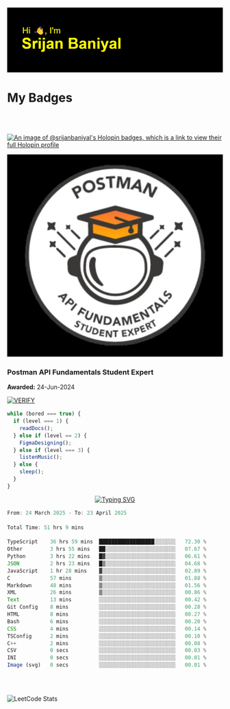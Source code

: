 ![Header](./header.png)

# My Badges

<Br />
<Br />

[![An image of @srijanbaniyal's Holopin badges, which is a link to view their full Holopin profile](https://holopin.me/srijanbaniyal)](https://holopin.io/@srijanbaniyal)

[![Postman API Fundamentals Student Expert](/Postman.jpeg)](https://api.badgr.io/public/assertions/r9BLLy0oTfKJBbkGuDI1zA)

### Postman API Fundamentals Student Expert

**Awarded:** 24-Jun-2024

[![VERIFY](https://img.shields.io/badge/VERIFY-blue)](https://badgecheck.io?url=https%3A%2F%2Fapi.badgr.io%2Fpublic%2Fassertions%2Fr9BLLy0oTfKJBbkGuDI1zA)

```javascript
while (bored === true) {
  if (level === 1) {
    readDocs();
  } else if (level == 2) {
    FigmaDesigning();
  } else if (level === 3) {
    listenMusic();
  } else {
    sleep();
  }
}
```

<p align="center">
  <a href="https://git.io/typing-svg"><img src="https://readme-typing-svg.demolab.com?font=Tilt+Prism&size=30&pause=1000&color=0FF75B&center=true&vCenter=true&width=800&height=80&lines=Time+spent+on+various+Programming+languages" alt="Typing SVG" /></a>
</p>

<!--START_SECTION:waka-->

```TypeScript
From: 24 March 2025 - To: 23 April 2025

Total Time: 51 hrs 9 mins

TypeScript    36 hrs 59 mins  ██████████████████░░░░░░░   72.30 %
Other         3 hrs 55 mins   ██░░░░░░░░░░░░░░░░░░░░░░░   07.67 %
Python        3 hrs 22 mins   █▓░░░░░░░░░░░░░░░░░░░░░░░   06.61 %
JSON          2 hrs 23 mins   █▒░░░░░░░░░░░░░░░░░░░░░░░   04.68 %
JavaScript    1 hr 28 mins    ▓░░░░░░░░░░░░░░░░░░░░░░░░   02.89 %
C             57 mins         ▒░░░░░░░░░░░░░░░░░░░░░░░░   01.88 %
Markdown      48 mins         ▒░░░░░░░░░░░░░░░░░░░░░░░░   01.56 %
XML           26 mins         ▒░░░░░░░░░░░░░░░░░░░░░░░░   00.86 %
Text          13 mins         ░░░░░░░░░░░░░░░░░░░░░░░░░   00.42 %
Git Config    8 mins          ░░░░░░░░░░░░░░░░░░░░░░░░░   00.28 %
HTML          8 mins          ░░░░░░░░░░░░░░░░░░░░░░░░░   00.27 %
Bash          6 mins          ░░░░░░░░░░░░░░░░░░░░░░░░░   00.20 %
CSS           4 mins          ░░░░░░░░░░░░░░░░░░░░░░░░░   00.14 %
TSConfig      2 mins          ░░░░░░░░░░░░░░░░░░░░░░░░░   00.10 %
C++           2 mins          ░░░░░░░░░░░░░░░░░░░░░░░░░   00.08 %
CSV           0 secs          ░░░░░░░░░░░░░░░░░░░░░░░░░   00.03 %
INI           0 secs          ░░░░░░░░░░░░░░░░░░░░░░░░░   00.01 %
Image (svg)   0 secs          ░░░░░░░░░░░░░░░░░░░░░░░░░   00.01 %
```

<!--END_SECTION:waka-->

<Br />
<Br />

![LeetCode Stats](https://leetcard.jacoblin.cool/Srijan-Baniyal?theme=dark&font=Rasa&ext=contest)
